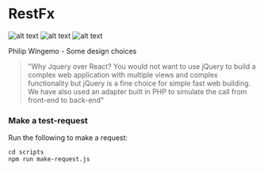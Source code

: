 # RestFx

![alt text](https://img.shields.io/badge/-Jquery-blue) 
![alt text](https://img.shields.io/badge/-PHP-blue)
![alt text](https://img.shields.io/badge/-Bootstrap-blue)

Philip Wingemo - Some design choices
> "Why Jquery over React? You would not want to use jQuery to build a complex web application with multiple views and complex functionality but jQuery is a fine choice for simple fast web building. We have also used an adapter built in PHP to simulate the call from front-end to back-end"

### Make a test-request

Run the following to make a request:
```
cd scripts
npm run make-request.js

